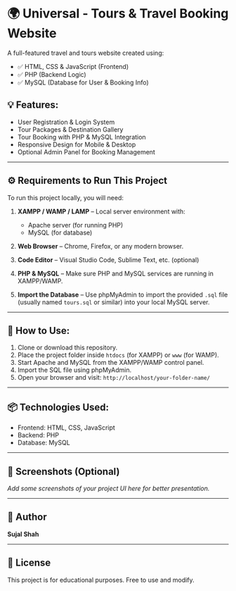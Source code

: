 # 🌍 Universal - Tours & Travel Booking Website

A full-featured travel and tours website created using:
- ✅ HTML, CSS & JavaScript (Frontend)
- ✅ PHP (Backend Logic)
- ✅ MySQL (Database for User & Booking Info)

## 💡 Features:
- User Registration & Login System
- Tour Packages & Destination Gallery
- Tour Booking with PHP & MySQL Integration
- Responsive Design for Mobile & Desktop
- Optional Admin Panel for Booking Management

---

## ⚙️ Requirements to Run This Project

To run this project locally, you will need:

1. **XAMPP / WAMP / LAMP** – Local server environment with:
   - Apache server (for running PHP)
   - MySQL (for database)

2. **Web Browser** – Chrome, Firefox, or any modern browser.

3. **Code Editor** – Visual Studio Code, Sublime Text, etc. (optional)

4. **PHP & MySQL** – Make sure PHP and MySQL services are running in XAMPP/WAMP.

5. **Import the Database** – Use phpMyAdmin to import the provided `.sql` file (usually named `tours.sql` or similar) into your local MySQL server.

---

## 🚀 How to Use:

1. Clone or download this repository.
2. Place the project folder inside `htdocs` (for XAMPP) or `www` (for WAMP).
3. Start Apache and MySQL from the XAMPP/WAMP control panel.
4. Import the SQL file using phpMyAdmin.
5. Open your browser and visit: `http://localhost/your-folder-name/`

---

## 📦 Technologies Used:
- Frontend: HTML, CSS, JavaScript
- Backend: PHP
- Database: MySQL

---

## 📸 Screenshots (Optional)
*Add some screenshots of your project UI here for better presentation.*

---

## 🧠 Author
**Sujal Shah**  


---

## 📜 License
This project is for educational purposes. Free to use and modify.

